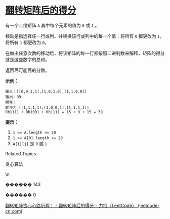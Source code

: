 # [ 翻转矩阵后的得分](https://leetcode-cn.com/problems/score-after-flipping-matrix/)

有一个二维矩阵 `A` 其中每个元素的值为 `0` 或 `1` 。

移动是指选择任一行或列，并转换该行或列中的每一个值：将所有 `0` 都更改为 `1`，将所有 `1` 都更改为 `0`。

在做出任意次数的移动后，将该矩阵的每一行都按照二进制数来解释，矩阵的得分就是这些数字的总和。

返回尽可能高的分数。

 

**示例：**

```
输入：[[0,0,1,1],[1,0,1,0],[1,1,0,0]]
输出：39
解释：
转换为 [[1,1,1,1],[1,0,0,1],[1,1,1,1]]
0b1111 + 0b1001 + 0b1111 = 15 + 9 + 15 = 39
```

 

**提示：**

1. `1 <= A.length <= 20`
2. `1 <= A[0].length <= 20`
3. `A[i][j]` 是 `0` 或 `1`

Related Topics

贪心算法

\n

������ 143

������ 0

[翻转矩阵贪心心路历程！ - 翻转矩阵后的得分 - 力扣（LeetCode） (leetcode-cn.com)](https://leetcode-cn.com/problems/score-after-flipping-matrix/solution/fan-zhuan-ju-zhen-tan-xin-xin-lu-li-chen-21h7/)